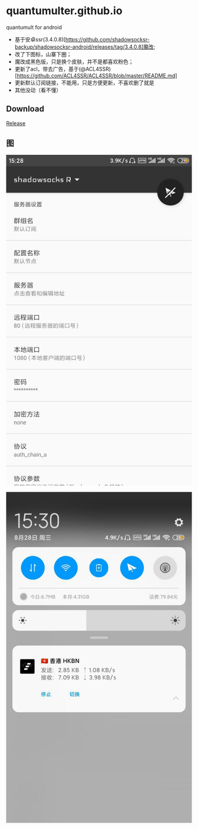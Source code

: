 # quantumulter.github.io
quantumult for android


+ 基于安卓ssr(3.4.0.8)[https://github.com/shadowsocksr-backup/shadowsocksr-android/releases/tag/3.4.0.8]魔改;   
+ 改了下图标，山寨下圈；  
+ 魔改成黑色版，只是换个皮肤，并不是都喜欢粉色；  
+ 更新了acl，带去广告，基于(@ACL4SSR)[https://github.com/ACL4SSR/ACL4SSR/blob/master/README.md]    
+ 更新默认订阅链接，不能用，只是方便更新，不喜欢删了就是   
+ 其他没动（看不懂）


## Download


[Release](https://github.com/quantumulter/quantumulter.github.io/releases)



## 图

![图](https://github.com/quantumulter/quantumulter.github.io/blob/master/photo_2019-08-28_15-29-03.jpg?raw=true "图")  

![图](https://github.com/quantumulter/quantumulter.github.io/blob/master/photo_2019-08-28_15-31-21.jpg?raw=true "图")
